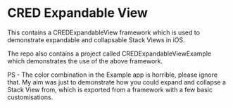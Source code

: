 # CRED Expandable View

This contains a CREDExpandableView framework which is used to demonstrate expandable and collapsable Stack Views in iOS.

The repo also contains a project called CREDExpandableViewExample which demonstrates the use of the above framework.

PS - The color combination in the Example app is horrible, please ignore that. My aim was just to demonstrate how you could expand and collapse a Stack View from, which is exported from a framework with a few basic customisations. 